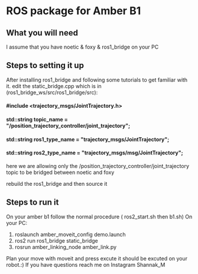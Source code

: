 # ROS package for Amber B1
## What you will need
I assume that you have noetic & foxy & ros1_bridge on your PC 
## Steps to setting it up
After installing ros1_bridge and following some tutorials to get familiar with it. 
edit the static_bridge.cpp which is in (ros1_bridge_ws/src/ros1_bridge/src):
#### #include <trajectory_msgs/JointTrajectory.h>
#### std::string topic_name = "/position_trajectory_controller/joint_trajectory";
#### std::string ros1_type_name = "trajectory_msgs/JointTrajectory";
#### std::string ros2_type_name = "trajectory_msgs/msg/JointTrajectory";
  
here we are allowing only the /position_trajectory_controller/joint_trajectory topic to be bridged between noetic and foxy

rebuild the ros1_bridge and then source it 
## Steps to run it
On your amber b1 follow the normal procedure ( ros2_start.sh then b1.sh)
On your PC:
1) roslaunch amber_moveit_config demo.launch
2) ros2 run ros1_bridge static_bridge 
3) rosrun amber_linking_node amber_link.py 

Plan your move with moveit and press excute it should be excuted on your robot.:)
If you have questions reach me on Instagram Shannak_M
